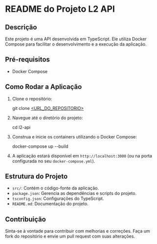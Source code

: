 # README do Projeto L2 API

## Descrição

Este projeto é uma API desenvolvida em TypeScript. Ele utiliza Docker Compose para facilitar o desenvolvimento e a execução da aplicação.

## Pré-requisitos

- Docker Compose

## Como Rodar a Aplicação

1. Clone o repositório:

   git clone [<URL_DO_REPOSITORIO>](https://github.com/lezisilva163/l2-api.git)

2. Navegue até o diretório do projeto:

   cd l2-api

3. Construa e inicie os containers utilizando o Docker Compose:

   docker-compose up --build

4. A aplicação estará disponível em `http://localhost:3000` (ou na porta configurada no seu `docker-compose.yml`).

## Estrutura do Projeto

- `src/`: Contém o código-fonte da aplicação.
- `package.json`: Gerencia as dependências e scripts do projeto.
- `tsconfig.json`: Configurações do TypeScript.
- `README.md`: Documentação do projeto.

## Contribuição

Sinta-se à vontade para contribuir com melhorias e correções. Faça um fork do repositório e envie um pull request com suas alterações.
